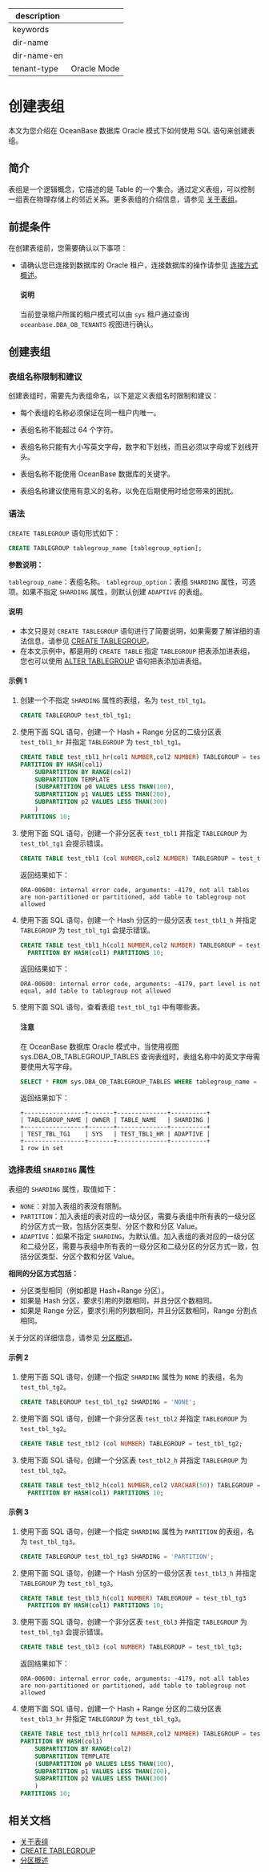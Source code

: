 |description||
|---|---|
|keywords||
|dir-name||
|dir-name-en||
|tenant-type|Oracle Mode|

# 创建表组

本文为您介绍在 OceanBase 数据库 Oracle 模式下如何使用 SQL 语句来创建表组。

## 简介

表组是一个逻辑概念，它描述的是 Table 的一个集合。通过定义表组，可以控制一组表在物理存储上的邻近关系。更多表组的介绍信息，请参见 [关于表组](../../../700.reference/300.database-object-management/200.manage-object-of-oracle-mode/300.manage-table-groups-of-oracle-mode/100.about-table-groups-of-oracle-mode.md)。

## 前提条件

在创建表组前，您需要确认以下事项：

* 请确认您已连接到数据库的 Oracle 租户，连接数据库的操作请参见 [连接方式概述](../100.connect-to-oceanbase-database-of-oracle-mode/100.connection-methods-overview-of-oracle-mode.md)。

  <main id="notice" type='explain'>
   <h4>说明</h4>
   <p>当前登录租户所属的租户模式可以由 <code>sys</code> 租户通过查询 <code>oceanbase.DBA_OB_TENANTS</code> 视图进行确认。 </p>
  </main>

## 创建表组

### 表组名称限制和建议

创建表组时，需要先为表组命名，以下是定义表组名时限制和建议：

* 每个表组的名称必须保证在同一租户内唯一。

* 表组名称不能超过 64 个字符。

* 表组名称只能有大小写英文字母，数字和下划线，而且必须以字母或下划线开头。

* 表组名称不能使用 OceanBase 数据库的关键字。

* 表组名称建议使用有意义的名称，以免在后期使用时给您带来的困扰。

### 语法

`CREATE TABLEGROUP` 语句形式如下：

```sql
CREATE TABLEGROUP tablegroup_name [tablegroup_option];
```

**参数说明：**

`tablegroup_name`：表组名称。
`tablegroup_option`：表组 `SHARDING` 属性，可选项。如果不指定 `SHARDING` 属性，则默认创建 `ADAPTIVE` 的表组。

<main id="notice" type='explain'>
  <h4>说明</h4>
  <p><ul><li>本文只是对 <code>CREATE TABLEGROUP</code> 语句进行了简要说明，如果需要了解详细的语法信息，请参见 <a href="../../../700.reference/500.sql-reference/100.sql-syntax/300.common-tenant-of-oracle-mode/900.sql-statement-of-oracle-mode/100.ddl-of-oracle-mode/2500.create-tablegroup-of-oracle-mode.md">CREATE TABLEGROUP</a>。</li><li>在本文示例中，都是用的 <code>CREATE TABLE</code> 指定 <code>TABLEGROUP</code> 把表添加进表组，您也可以使用 <a href="../../../700.reference/500.sql-reference/100.sql-syntax/300.common-tenant-of-oracle-mode/900.sql-statement-of-oracle-mode/100.ddl-of-oracle-mode/1100.alter-tablegroup-of-oracle-mode.md">ALTER TABLEGROUP</a> 语句把表添加进表组。</li></ul></p>
</main>

#### 示例 1

1. 创建一个不指定 `SHARDING` 属性的表组，名为 `test_tbl_tg1`。

    ```sql
    CREATE TABLEGROUP test_tbl_tg1;
    ```

2. 使用下面 SQL 语句，创建一个 Hash + Range 分区的二级分区表 `test_tbl1_hr` 并指定 `TABLEGROUP` 为 `test_tbl_tg1`。

    ```sql
    CREATE TABLE test_tbl1_hr(col1 NUMBER,col2 NUMBER) TABLEGROUP = test_tbl_tg1
    PARTITION BY HASH(col1)
        SUBPARTITION BY RANGE(col2)
        SUBPARTITION TEMPLATE
        (SUBPARTITION p0 VALUES LESS THAN(100),
        SUBPARTITION p1 VALUES LESS THAN(200),
        SUBPARTITION p2 VALUES LESS THAN(300)
        )
    PARTITIONS 10;
    ```

3. 使用下面 SQL 语句，创建一个非分区表 `test_tbl1` 并指定 `TABLEGROUP` 为 `test_tbl_tg1` 会提示错误。

    ```sql
    CREATE TABLE test_tbl1 (col NUMBER,col2 NUMBER) TABLEGROUP = test_tbl_tg1;
    ```

    返回结果如下：

    ```shell
    ORA-00600: internal error code, arguments: -4179, not all tables are non-partitioned or partitioned, add table to tablegroup not allowed
    ```

4. 使用下面 SQL 语句，创建一个 Hash 分区的一级分区表 `test_tbl1_h` 并指定 `TABLEGROUP` 为 `test_tbl_tg1` 会提示错误。

    ```sql
    CREATE TABLE test_tbl1_h(col1 NUMBER,col2 NUMBER) TABLEGROUP = test_tbl_tg1
      PARTITION BY HASH(col1) PARTITIONS 10;
    ```

    返回结果如下：

    ```shell
    ORA-00600: internal error code, arguments: -4179, part level is not equal, add table to tablegroup not allowed
    ```

5. 使用下面 SQL 语句，查看表组 `test_tbl_tg1` 中有哪些表。

    <main id="notice" type='notice'>
    <h4>注意</h4>
    <p>在 OceanBase 数据库 Oracle 模式中，当使用视图 sys.DBA_OB_TABLEGROUP_TABLES 查询表组时，表组名称中的英文字母需要使用大写字母。</p>
    </main>

    ```sql
    SELECT * FROM sys.DBA_OB_TABLEGROUP_TABLES WHERE tablegroup_name = 'TEST_TBL_TG1';
    ```

    返回结果如下：

    ```shell
    +-----------------+-------+--------------+----------+
    | TABLEGROUP_NAME | OWNER | TABLE_NAME   | SHARDING |
    +-----------------+-------+--------------+----------+
    | TEST_TBL_TG1    | SYS   | TEST_TBL1_HR | ADAPTIVE |
    +-----------------+-------+--------------+----------+
    1 row in set
    ```

### 选择表组 `SHARDING` 属性

表组的 `SHARDING` 属性，取值如下：

* `NONE`：对加入表组的表没有限制。
* `PARTITION`：加入表组的表对应的一级分区，需要与表组中所有表的一级分区的分区方式一致，包括分区类型、分区个数和分区 Value。
* `ADAPTIVE`：如果不指定 `SHARDING`，为默认值。加入表组的表对应的一级分区和二级分区，需要与表组中所有表的一级分区和二级分区的分区方式一致，包括分区类型、分区个数和分区 Value。

**相同的分区方式包括：**

* 分区类型相同（例如都是 Hash+Range 分区）。
* 如果是 Hash 分区，要求引用的列数相同，并且分区个数相同。
* 如果是 Range 分区，要求引用的列数相同，并且分区数相同，Range 分割点相同。

关于分区的详细信息，请参见 [分区概述](../../../700.reference/300.database-object-management/100.manage-object-of-mysql-mode/300.manage-partitions-of-mysql-mode/100.partition-overview-of-mysql-mode.md)。

#### 示例 2

1. 使用下面 SQL 语句，创建一个指定 `SHARDING` 属性为 `NONE` 的表组，名为 `test_tbl_tg2`。

    ```sql
    CREATE TABLEGROUP test_tbl_tg2 SHARDING = 'NONE';
    ```

2. 使用下面 SQL 语句，创建一个非分区表 `test_tbl2` 并指定 `TABLEGROUP` 为 `test_tbl_tg2`。

    ```sql
    CREATE TABLE test_tbl2 (col NUMBER) TABLEGROUP = test_tbl_tg2;
    ```

3. 使用下面 SQL 语句，创建一个分区表 `test_tbl2_h` 并指定 `TABLEGROUP` 为 `test_tbl_tg2`。

    ```sql
    CREATE TABLE test_tbl2_h(col1 NUMBER,col2 VARCHAR(50)) TABLEGROUP = test_tbl_tg2
      PARTITION BY HASH(col1) PARTITIONS 10;
    ```

#### 示例 3

1. 使用下面 SQL 语句，创建一个指定 `SHARDING` 属性为 `PARTITION` 的表组，名为 `test_tbl_tg3`。

    ```sql
    CREATE TABLEGROUP test_tbl_tg3 SHARDING = 'PARTITION';
    ```

2. 使用下面 SQL 语句，创建一个 Hash 分区的一级分区表 `test_tbl3_h` 并指定 `TABLEGROUP` 为 `test_tbl_tg3`。

    ```sql
    CREATE TABLE test_tbl3_h(col1 NUMBER) TABLEGROUP = test_tbl_tg3
      PARTITION BY HASH(col1) PARTITIONS 10;
    ```

3. 使用下面 SQL 语句，创建一个非分区表 `test_tbl3` 并指定 `TABLEGROUP` 为 `test_tbl_tg3` 会提示错误。

    ```sql
    CREATE TABLE test_tbl3 (col NUMBER) TABLEGROUP = test_tbl_tg3;
    ```

    返回结果如下：

    ```shell
    ORA-00600: internal error code, arguments: -4179, not all tables are non-partitioned or partitioned, add table to tablegroup not allowed
    ```

4. 使用下面 SQL 语句，创建一个 Hash + Range 分区的二级分区表 `test_tbl3_hr` 并指定 `TABLEGROUP` 为 `test_tbl_tg3`。

    ```sql
    CREATE TABLE test_tbl3_hr(col1 NUMBER,col2 NUMBER) TABLEGROUP = test_tbl_tg3
    PARTITION BY HASH(col1)
        SUBPARTITION BY RANGE(col2)
        SUBPARTITION TEMPLATE
        (SUBPARTITION p0 VALUES LESS THAN(100),
        SUBPARTITION p1 VALUES LESS THAN(200),
        SUBPARTITION p2 VALUES LESS THAN(300)
        )
    PARTITIONS 10;
    ```

## 相关文档

* [关于表组](../../../700.reference/300.database-object-management/200.manage-object-of-oracle-mode/300.manage-table-groups-of-oracle-mode/100.about-table-groups-of-oracle-mode.md)
* [CREATE TABLEGROUP](../../../700.reference/500.sql-reference/100.sql-syntax/300.common-tenant-of-oracle-mode/900.sql-statement-of-oracle-mode/100.ddl-of-oracle-mode/2500.create-tablegroup-of-oracle-mode.md)
* [分区概述](../../../700.reference/300.database-object-management/100.manage-object-of-mysql-mode/300.manage-partitions-of-mysql-mode/100.partition-overview-of-mysql-mode.md)

